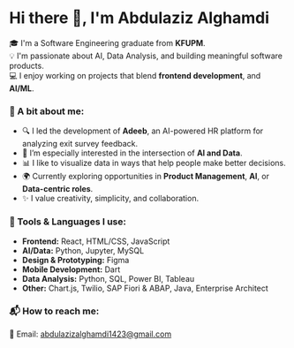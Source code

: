 # Hi there 👋, I'm Abdulaziz Alghamdi

🎓 I'm a Software Engineering graduate from **KFUPM**.  
💡 I'm passionate about AI, Data Analysis, and building meaningful software products.  
💻 I enjoy working on projects that blend **frontend development**, and **AI/ML**.  

### 🚀 A bit about me:
- 🔍 I led the development of **Adeeb**, an AI-powered HR platform for analyzing exit survey feedback.
- 🧠 I’m especially interested in the intersection of **AI and Data**.
- 📊 I like to visualize data in ways that help people make better decisions.
- 🌍 Currently exploring opportunities in **Product Management**, **AI**, or **Data-centric roles**.
- ✨ I value creativity, simplicity, and collaboration.

### 🔧 Tools & Languages I use:
- **Frontend:** React, HTML/CSS, JavaScript  
- **AI/Data:** Python, Jupyter, MySQL
- **Design & Prototyping:** Figma
- **Mobile Development:** Dart
- **Data Analysis:** Python, SQL, Power BI, Tableau
- **Other:** Chart.js, Twilio, SAP Fiori & ABAP, Java, Enterprise Architect

### 📬 How to reach me:
📧 Email: abdulazizalghamdi1423@gmail.com   

